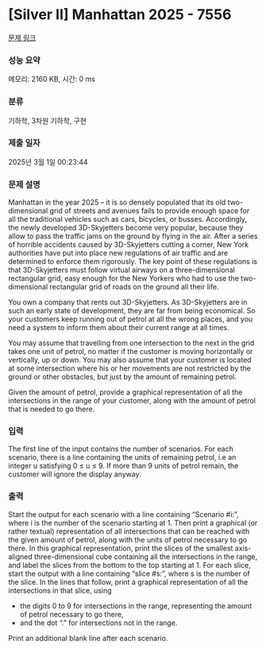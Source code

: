 # [Silver II] Manhattan 2025 - 7556 

[문제 링크](https://www.acmicpc.net/problem/7556) 

### 성능 요약

메모리: 2160 KB, 시간: 0 ms

### 분류

기하학, 3차원 기하학, 구현

### 제출 일자

2025년 3월 1일 00:23:44

### 문제 설명

<p>Manhattan in the year 2025 – it is so densely populated that its old two-dimensional grid of streets and avenues fails to provide enough space for all the traditional vehicles such as cars, bicycles, or busses. Accordingly, the newly developed 3D-Skyjetters become very popular, because they allow to pass the traffic jams on the ground by flying in the air. After a series of horrible accidents caused by 3D-Skyjetters cutting a corner, New York authorities have put into place new regulations of air traffic and are determined to enforce them rigorously. The key point of these regulations is that 3D-Skyjetters must follow virtual airways on a three-dimensional rectangular grid, easy enough for the New Yorkers who had to use the two-dimensional rectangular grid of roads on the ground all their life.</p>

<p>You own a company that rents out 3D-Skyjetters. As 3D-Skyjetters are in such an early state of development, they are far from being economical. So your customers keep running out of petrol at all the wrong places, and you need a system to inform them about their current range at all times.</p>

<p>You may assume that travelling from one intersection to the next in the grid takes one unit of petrol, no matter if the customer is moving horizontally or vertically, up or down. You may also assume that your customer is located at some intersection where his or her movements are not restricted by the ground or other obstacles, but just by the amount of remaining petrol.</p>

<p>Given the amount of petrol, provide a graphical representation of all the intersections in the range of your customer, along with the amount of petrol that is needed to go there.</p>

### 입력 

 <p>The first line of the input contains the number of scenarios. For each scenario, there is a line containing the units of remaining petrol, i.e an integer u satisfying 0 ≤ u ≤ 9. If more than 9 units of petrol remain, the customer will ignore the display anyway.</p>

### 출력 

 <p>Start the output for each scenario with a line containing “Scenario #i:”, where i is the number of the scenario starting at 1. Then print a graphical (or rather textual) representation of all intersections that can be reached with the given amount of petrol, along with the units of petrol necessary to go there. In this graphical representation, print the slices of the smallest axis-aligned three-dimensional cube containing all the intersections in the range, and label the slices from the bottom to the top starting at 1. For each slice, start the output with a line containing “slice #s:”, where s is the number of the slice. In the lines that follow, print a graphical representation of all the intersections in that slice, using</p>

<ul>
	<li>the digits 0 to 9 for intersections in the range, representing the amount of petrol necessary to go there,</li>
	<li>and the dot “.” for intersections not in the range.</li>
</ul>

<p>Print an additional blank line after each scenario.</p>


